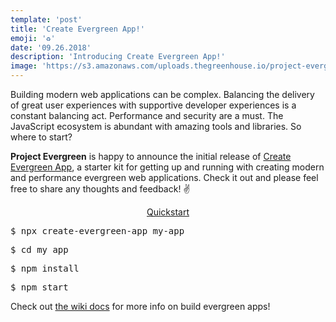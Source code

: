 ```yaml
---
template: 'post'
title: 'Create Evergreen App!'
emoji: '♻️'
date: '09.26.2018'
description: 'Introducing Create Evergreen App!'
image: 'https://s3.amazonaws.com/uploads.thegreenhouse.io/project-evergreen/logo-small.png'
---
```


Building modern web applications can be complex.  Balancing the delivery of great user experiences with supportive developer experiences is a constant balancing act.  Performance and security are a must. The JavaScript ecosystem is abundant with amazing tools and libraries.  So where to start?

**Project Evergreen** is happy to announce the initial release of <a target="_blank" rel="noopener" href="https://github.com/ProjectEvergreen/create-evergreen-app" onclick="getOutboundLink('https://github.com/ProjectEvergreen/create-evergreen-app');">Create Evergreen App</a>, a starter kit for getting up and running with creating modern and performance evergreen web applications.  Check it out and please feel free to share any thoughts and feedback! ✌️

<p style="width:25%;margin:0 auto;text-align:center;"><u>Quickstart</u></p>
<pre>$ npx create-evergreen-app my-app</pre>
<pre>$ cd my app</pre>
<pre>$ npm install</pre>
<pre>$ npm start</pre>

Check out <a target="_blank" href="https://github.com/ProjectEvergreen/project-evergreen/wiki" onclick="getOutboundLink('https://github.com/ProjectEvergreen/project-evergreen/wiki');">the wiki docs</a> for more info on build evergreen apps!